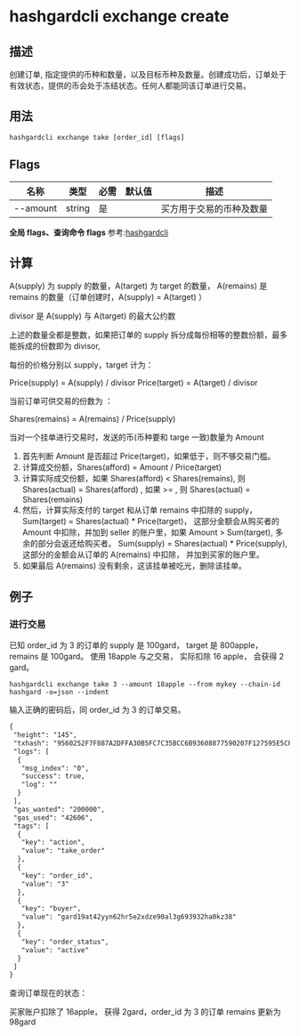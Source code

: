 # hashgardcli exchange create

## 描述

创建订单, 指定提供的币种和数量，以及目标币种及数量。创建成功后，订单处于有效状态，提供的币会处于冻结状态。任何人都能同该订单进行交易。

## 用法

```shell
hashgardcli exchange take [order_id] [flags]
```

## Flags

| 名称       | 类型                  | 必需          | 默认值            | 描述         |
| --------------- | -------------- | ------------------ | --------------------- | --------------- |
| --amount     | string | 是 || 买方用于交易的币种及数量                                                                                    |                                                       |
**全局 flags、查询命令 flags** 参考:[hashgardcli](../README.md)
## 计算

A(supply) 为 supply 的数量，A(target) 为 target 的数量， A(remains) 是 remains 的数量（订单创建时，A(supply) = A(target) ）

divisor 是 A(supply) 与 A(target) 的最大公约数

上述的数量全都是整数，如果把订单的 supply 拆分成每份相等的整数份额，最多能拆成的份数即为 divisor,

每份的价格分别以 supply，target 计为：

Price(supply) = A(supply) / divisor
Price(target) = A(target) / divisor

当前订单可供交易的份数为 ：

Shares(remains) = A(remains) / Price(supply)


当对一个挂单进行交易时，发送的币(币种要和 targe 一致)数量为 Amount

1. 首先判断 Amount 是否超过 Price(target)，如果低于，则不够交易门槛。
2. 计算成交份额，Shares(afford) = Amount / Price(target)
3. 计算实际成交份额，如果 Shares(afford) < Shares(remains), 则 Shares(actual) = Shares(afford) , 如果 >= , 则 Shares(actual) = Shares(remains)
4. 然后，计算实际支付的 target 和从订单 remains 中扣除的 supply，Sum(target) = Shares(actual) * Price(target)，
这部分金额会从购买者的 Amount 中扣除，并加到 seller 的账户里，如果 Amount > Sum(target), 多余的部分会返还给购买者。
Sum(supply) = Shares(actual) * Price(supply), 这部分的金额会从订单的 A(remains) 中扣除， 并加到买家的账户里。
5. 如果最后 A(remains) 没有剩余，这该挂单被吃光，删除该挂单。



## 例子

### 进行交易

已知 order_id 为 3 的订单的 supply 是 100gard， target 是 800apple，remains 是 100gard。
使用 18apple 与之交易， 实际扣除 16 apple， 会获得 2 gard。

```shell
hashgardcli exchange take 3 --amount 18apple --from mykey --chain-id hashgard -o=json --indent
```

输入正确的密码后，同 order_id 为 3 的订单交易。

```txt
{
 "height": "145",
 "txhash": "9560252F7F887A2DFFA30B5FC7C35BCC6B93608877590207F127595E5CFE7897",
 "logs": [
  {
   "msg_index": "0",
   "success": true,
   "log": ""
  }
 ],
 "gas_wanted": "200000",
 "gas_used": "42606",
 "tags": [
  {
   "key": "action",
   "value": "take_order"
  },
  {
   "key": "order_id",
   "value": "3"
  },
  {
   "key": "buyer",
   "value": "gard19at42yyn62hr5e2xdze90al3g693932ha0kz38"
  },
  {
   "key": "order_status",
   "value": "active"
  }
 ]
}
```

查询订单现在的状态：

买家账户扣除了 16apple， 获得 2gard，order_id 为 3 的订单 remains 更新为 98gard
